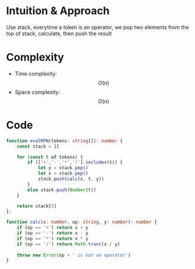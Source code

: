 # Intuition & Approach
Use stack, everytime a token is an operator, we pop two elements from the top of stack, calculate, then push the result

# Complexity
- Time complexity: $$O(n)$$
- Space complexity: $$O(n)$$

# Code
```ts
function evalRPN(tokens: string[]): number {
    const stack = []

    for (const t of tokens) {
        if (['+','-','*','/'].includes(t)) {
            let y = stack.pop()
            let x = stack.pop()
            stack.push(calc(x, t, y))
        }
        else stack.push(Number(t))
    }

    return stack[0]
};

function calc(x: number, op: string, y: number): number {
    if (op == '+') return x + y
    if (op == '-') return x - y
    if (op == '*') return x * y
    if (op == '/') return Math.trunc(x / y)
    
    throw new Error(op + ' is not an operator')
}

```